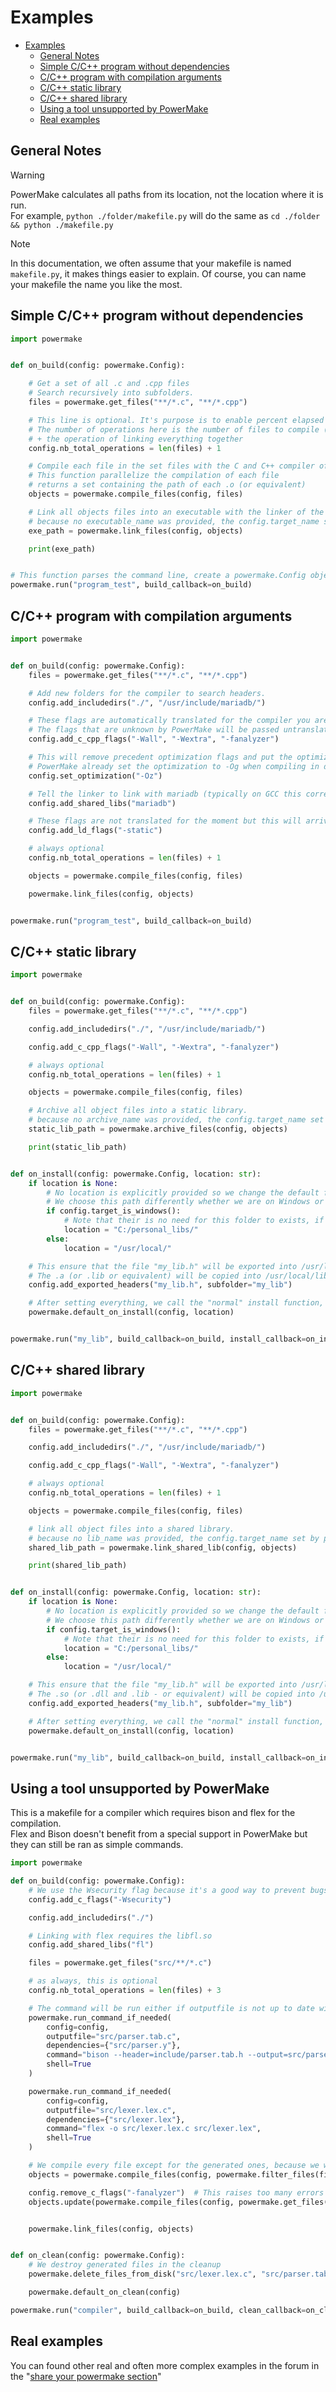 # Examples

- [Examples](#examples)
  - [General Notes](#general-notes)
  - [Simple C/C++ program without dependencies](#simple-cc-program-without-dependencies)
  - [C/C++ program with compilation arguments](#cc-program-with-compilation-arguments)
  - [C/C++ static library](#cc-static-library)
  - [C/C++ shared library](#cc-shared-library)
  - [Using a tool unsupported by PowerMake](#using-a-tool-unsupported-by-powermake)
  - [Real examples](#real-examples)


## General Notes

> [!WARNING]  
> PowerMake calculates all paths from its location, not the location where it is run.  
> For example, `python ./folder/makefile.py` will do the same as `cd ./folder && python ./makefile.py`

> [!NOTE]  
> In this documentation, we often assume that your makefile is named `makefile.py`, it makes things easier to explain. Of course, you can name your makefile the name you like the most.

## Simple C/C++ program without dependencies

```py
import powermake


def on_build(config: powermake.Config):

    # Get a set of all .c and .cpp files
    # Search recursively into subfolders.
    files = powermake.get_files("**/*.c", "**/*.cpp")

    # This line is optional. It's purpose is to enable percent elapsed display.
    # The number of operations here is the number of files to compile (len(files))
    # + the operation of linking everything together
    config.nb_total_operations = len(files) + 1

    # Compile each file in the set files with the C and C++ compiler of the config object.
    # This function parallelize the compilation of each file
    # returns a set containing the path of each .o (or equivalent)
    objects = powermake.compile_files(config, files)

    # Link all objects files into an executable with the linker of the config object.
    # because no executable_name was provided, the config.target_name set by powermake.run is used
    exe_path = powermake.link_files(config, objects)

    print(exe_path)


# This function parses the command line, create a powermake.Config object and call the build_callback (here on_build) with the new created config.
powermake.run("program_test", build_callback=on_build)
```

## C/C++ program with compilation arguments

```py
import powermake


def on_build(config: powermake.Config):
    files = powermake.get_files("**/*.c", "**/*.cpp")

    # Add new folders for the compiler to search headers.
    config.add_includedirs("./", "/usr/include/mariadb/")

    # These flags are automatically translated for the compiler you are going to use at compile step.
    # The flags that are unknown by PowerMake will be passed untranslated.
    config.add_c_cpp_flags("-Wall", "-Wextra", "-fanalyzer")

    # This will remove precedent optimization flags and put the optimization level to the equivalent of -Oz on GCC.
    # PowerMake already set the optimization to -Og when compiling in debug mode and to -O3 when compiling in release mode.
    config.set_optimization("-Oz")

    # Tell the linker to link with mariadb (typically on GCC this correspond to the -lmariadb option)
    config.add_shared_libs("mariadb")

    # These flags are not translated for the moment but this will arrive soon
    config.add_ld_flags("-static")

    # always optional
    config.nb_total_operations = len(files) + 1

    objects = powermake.compile_files(config, files)

    powermake.link_files(config, objects)


powermake.run("program_test", build_callback=on_build)
```

## C/C++ static library

```py
import powermake


def on_build(config: powermake.Config):
    files = powermake.get_files("**/*.c", "**/*.cpp")

    config.add_includedirs("./", "/usr/include/mariadb/")

    config.add_c_cpp_flags("-Wall", "-Wextra", "-fanalyzer")

    # always optional
    config.nb_total_operations = len(files) + 1

    objects = powermake.compile_files(config, files)

    # Archive all object files into a static library.
    # because no archive_name was provided, the config.target_name set by powermake.run is used
    static_lib_path = powermake.archive_files(config, objects)

    print(static_lib_path)


def on_install(config: powermake.Config, location: str):
    if location is None:
        # No location is explicitly provided so we change the default for our convenance.
        # We choose this path differently whether we are on Windows or on other platforms (here we assume other platforms are all Unix-Like).
        if config.target_is_windows():
            # Note that their is no need for this folder to exists, if it doesn't exists and if the program has the right to do so, it will be created.
            location = "C:/personal_libs/"
        else:
            location = "/usr/local/"

    # This ensure that the file "my_lib.h" will be exported into /usr/local/include/my_lib/my_lib.h
    # The .a (or .lib or equivalent) will be copied into /usr/local/lib/my_lib.a
    config.add_exported_headers("my_lib.h", subfolder="my_lib")

    # After setting everything, we call the "normal" install function, so everything will be exported with the good format, we are going to have good debug prints depending of the verbosity level, etc...
    powermake.default_on_install(config, location)


powermake.run("my_lib", build_callback=on_build, install_callback=on_install)
```


## C/C++ shared library

```py
import powermake


def on_build(config: powermake.Config):
    files = powermake.get_files("**/*.c", "**/*.cpp")

    config.add_includedirs("./", "/usr/include/mariadb/")

    config.add_c_cpp_flags("-Wall", "-Wextra", "-fanalyzer")

    # always optional
    config.nb_total_operations = len(files) + 1

    objects = powermake.compile_files(config, files)

    # link all object files into a shared library.
    # because no lib_name was provided, the config.target_name set by powermake.run is used
    shared_lib_path = powermake.link_shared_lib(config, objects)

    print(shared_lib_path)


def on_install(config: powermake.Config, location: str):
    if location is None:
        # No location is explicitly provided so we change the default for our convenance.
        # We choose this path differently whether we are on Windows or on other platforms (here we assume other platforms are all Unix-Like).
        if config.target_is_windows():
            # Note that their is no need for this folder to exists, if it doesn't exists and if the program has the right to do so, it will be created.
            location = "C:/personal_libs/"
        else:
            location = "/usr/local/"

    # This ensure that the file "my_lib.h" will be exported into /usr/local/include/my_lib/my_lib.h
    # The .so (or .dll and .lib - or equivalent) will be copied into /usr/local/lib/my_lib.so
    config.add_exported_headers("my_lib.h", subfolder="my_lib")

    # After setting everything, we call the "normal" install function, so everything will be exported with the good format, we are going to have good debug prints depending of the verbosity level, etc...
    powermake.default_on_install(config, location)


powermake.run("my_lib", build_callback=on_build, install_callback=on_install)
```

## Using a tool unsupported by PowerMake

This is a makefile for a compiler which requires bison and flex for the compilation.  
Flex and Bison doesn't benefit from a special support in PowerMake but they can still be ran as simple commands.

```py
import powermake

def on_build(config: powermake.Config):
    # We use the Wsecurity flag because it's a good way to prevent bugs
    config.add_c_flags("-Wsecurity")

    config.add_includedirs("./")

    # Linking with flex requires the libfl.so
    config.add_shared_libs("fl")

    files = powermake.get_files("src/**/*.c")

    # as always, this is optional
    config.nb_total_operations = len(files) + 3

    # The command will be run either if outputfile is not up to date with parser.y or if the makefile is ran with -r (--rebuild)
    powermake.run_command_if_needed(
        config=config,
        outputfile="src/parser.tab.c",
        dependencies={"src/parser.y"},
        command="bison --header=include/parser.tab.h --output=src/parser.tab.c src/parser.y",
        shell=True
    )

    powermake.run_command_if_needed(
        config=config,
        outputfile="src/lexer.lex.c",
        dependencies={"src/lexer.lex"},
        command="flex -o src/lexer.lex.c src/lexer.lex",
        shell=True
    )

    # We compile every file except for the generated ones, because we want to change the flags for these.
    objects = powermake.compile_files(config, powermake.filter_files(files, "**/*.lex.c", "**/*.tab.c"))

    config.remove_c_flags("-fanalyzer")  # This raises too many errors for the generated lexer.lex.c and parser.tab.c
    objects.update(powermake.compile_files(config, powermake.get_files("**/*.lex.c", "**/*.tab.c")))


    powermake.link_files(config, objects)


def on_clean(config: powermake.Config):
    # We destroy generated files in the cleanup
    powermake.delete_files_from_disk("src/lexer.lex.c", "src/parser.tab.*")

    powermake.default_on_clean(config)

powermake.run("compiler", build_callback=on_build, clean_callback=on_clean)
```

## Real examples

You can found other real and often more complex examples in the forum in the "[share your powermake section](https://github.com/mactul/powermake/discussions/categories/share-your-powermakes)"